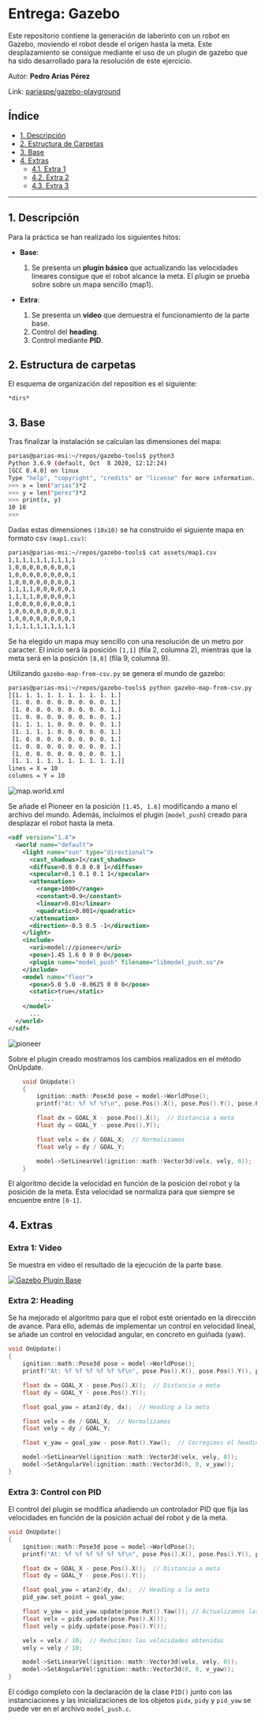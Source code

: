 # Entrega: Gazebo
Este repositorio contiene la generación de laberinto con un robot en Gazebo, moviendo el robot desde el origen hasta la meta. Este desplazamiento se consigue mediante el uso de un plugin de gazebo que ha sido desarrollado para la resolución de este ejercicio.

Autor: **Pedro Arias Pérez**

Link: [pariaspe/gazebo-playground](https://github.com/pariaspe/gazebo-playground)


## Índice
- [1. Descripción](#1-descripción)
- [2. Estructura de Carpetas](#2-estructura-de-carpetas)
- [3. Base](#3-base)
- [4. Extras](#4-extras)
    - [4.1. Extra 1](#extra-1-video)
    - [4.2. Extra 2](#extra-2-heading)
    - [4.3. Extra 3](#extra-3-control-con-pid)


---

## 1. Descripción
Para la práctica se han realizado los siguientes hitos:

- **Base**:
    1. Se presenta un **plugin básico** que actualizando las velocidades lineares consigue que el robot alcance la meta. El plugin se prueba sobre sobre un mapa sencillo (map1).

- **Extra**:
    1. Se presenta un **video** que demuestra el funcionamiento de la parte base.
    2. Control del **heading**.
    3. Control mediante **PID**.

## 2. Estructura de carpetas
El esquema de organización del reposition es el siguiente:
```
*dirs*
```

## 3. Base
Tras finalizar la instalación se calculan las dimensiones del mapa:

```bash
parias@parias-msi:~/repos/gazebo-tools$ python3
Python 3.6.9 (default, Oct  8 2020, 12:12:24)
[GCC 8.4.0] on linux
Type "help", "copyright", "credits" or "license" for more information.
>>> x = len("arias")*2
>>> y = len("perez")*2
>>> print(x, y)
10 10
>>>
```

Dadas estas dimensiones `(10x10)` se ha construído el siguiente mapa en formato csv `(map1.csv)`:

```bash
parias@parias-msi:~/repos/gazebo-tools$ cat assets/map1.csv
1,1,1,1,1,1,1,1,1,1
1,0,0,0,0,0,0,0,0,1
1,0,0,0,0,0,0,0,0,1
1,0,0,0,0,0,0,0,0,1
1,1,1,1,0,0,0,0,0,1
1,1,1,1,0,0,0,0,0,1
1,0,0,0,0,0,0,0,0,1
1,0,0,0,0,0,0,0,0,1
1,0,0,0,0,0,0,0,0,1
1,1,1,1,1,1,1,1,1,1
```

Se ha elegido un mapa muy sencillo con una resolución de un metro por caracter. El inicio será la posición `[1,1]` (fila 2, columna 2), mientras que la meta será en la posición `[8,8]` (fila 9, columna 9).

Utilizando `gazebo-map-from-csv.py` se genera el mundo de gazebo:

```bash
parias@parias-msi:~/repos/gazebo-tools$ python gazebo-map-from-csv.py
[[1. 1. 1. 1. 1. 1. 1. 1. 1. 1.]
 [1. 0. 0. 0. 0. 0. 0. 0. 0. 1.]
 [1. 0. 0. 0. 0. 0. 0. 0. 0. 1.]
 [1. 0. 0. 0. 0. 0. 0. 0. 0. 1.]
 [1. 1. 1. 1. 0. 0. 0. 0. 0. 1.]
 [1. 1. 1. 1. 0. 0. 0. 0. 0. 1.]
 [1. 0. 0. 0. 0. 0. 0. 0. 0. 1.]
 [1. 0. 0. 0. 0. 0. 0. 0. 0. 1.]
 [1. 0. 0. 0. 0. 0. 0. 0. 0. 1.]
 [1. 1. 1. 1. 1. 1. 1. 1. 1. 1.]]
lines = X = 10
columns = Y = 10
```

![map.world.xml](/doc/map1.png)

Se añade el Pioneer en la posición `[1.45, 1.6]` modificando a mano el archivo del mundo. Además, incluímos el plugin (`model_push`) creado para desplazar el robot hasta la meta.

```xml
<sdf version="1.4">
  <world name="default">
    <light name="sun" type="directional">
      <cast_shadows>1</cast_shadows>
      <diffuse>0.8 0.8 0.8 1</diffuse>
      <specular>0.1 0.1 0.1 1</specular>
      <attenuation>
        <range>1000</range>
        <constant>0.9</constant>
        <linear>0.01</linear>
        <quadratic>0.001</quadratic>
      </attenuation>
      <direction>-0.5 0.5 -1</direction>
    </light>
    <include>
      <uri>model://pioneer</uri>
      <pose>1.45 1.6 0 0 0 0</pose>
      <plugin name="model_push" filename="libmodel_push.so"/>
    </include>
    <model name="floor">
      <pose>5.0 5.0 -0.0625 0 0 0</pose>
      <static>true</static>
          ...
    </model>
      ...
  </world>
</sdf>
```

![pioneer](/doc/pioneer.png)

Sobre el plugin creado mostramos los cambios realizados en el método OnUpdate.

```c++
    void OnUpdate()
    {
        ignition::math::Pose3d pose = model->WorldPose();
        printf("At: %f %f %f\n", pose.Pos().X(), pose.Pos().Y(), pose.Pos().Z());

        float dx = GOAL_X - pose.Pos().X();  // Distancia a meta
        float dy = GOAL_Y - pose.Pos().Y();

        float velx = dx / GOAL_X;  // Normalizamos
        float vely = dy / GOAL_Y;

        model->SetLinearVel(ignition::math::Vector3d(velx, vely, 0));
    }
 ```

El algoritmo decide la velocidad en función de la posición del robot y la posición de la meta. Esta velocidad se normaliza para que siempre se encuentre entre `[0-1]`.

## 4. Extras
### Extra 1: Video

Se muestra en vídeo el resultado de la ejecución de la parte base.

 [![Gazebo Plugin Base](http://img.youtube.com/vi/cw2RJPpvA7c/0.jpg)](http://www.youtube.com/watch?v=cw2RJPpvA7c)

### Extra 2: Heading

Se ha mejorado el algoritmo para que el robot esté orientado en la dirección de avance. Para ello, además de implementar un control en velocidad lineal, se añade un control en velocidad angular, en concreto en guiñada (yaw).

```c++
void OnUpdate()
{
    ignition::math::Pose3d pose = model->WorldPose();
    printf("At: %f %f %f %f %f %f\n", pose.Pos().X(), pose.Pos().Y(), pose.Pos().Z(), pose.Rot().Roll(), pose.Rot().Pitch(), pose.Rot().Yaw());

    float dx = GOAL_X - pose.Pos().X();  // Distancia a meta
    float dy = GOAL_Y - pose.Pos().Y();

    float goal_yaw = atan2(dy, dx);  // Heading a la meta

    float velx = dx / GOAL_X;  // Normalizamos
    float vely = dy / GOAL_Y;

    float v_yaw = goal_yaw - pose.Rot().Yaw();  // Corregimos el heading actual

    model->SetLinearVel(ignition::math::Vector3d(velx, vely, 0));
    model->SetAngularVel(ignition::math::Vector3d(0, 0, v_yaw));
}
```

### Extra 3: Control con PID

El control del plugin se modifica añadiendo un controlador PID que fija las velocidades en función de la posición actual del robot y de la meta.

```c++
void OnUpdate()
{
    ignition::math::Pose3d pose = model->WorldPose();
    printf("At: %f %f %f %f %f %f\n", pose.Pos().X(), pose.Pos().Y(), pose.Pos().Z(), pose.Rot().Roll(), pose.Rot().Pitch(), pose.Rot().Yaw());

    float dx = GOAL_X - pose.Pos().X();  // Distancia a meta
    float dy = GOAL_Y - pose.Pos().Y();

    float goal_yaw = atan2(dy, dx);  // Heading a la meta
    pid_yaw.set_point = goal_yaw;

    float v_yaw = pid_yaw.update(pose.Rot().Yaw()); // Actualizamos las velocidades
    float velx = pidx.update(pose.Pos().X());
    float vely = pidy.update(pose.Pos().Y());

    velx = velx / 10;  // Reducimos las velocidades obtenidas
    vely = vely / 10;

    model->SetLinearVel(ignition::math::Vector3d(velx, vely, 0));
    model->SetAngularVel(ignition::math::Vector3d(0, 0, v_yaw));
}
```

El código completo con la declaración de la clase `PID()` junto con las instanciaciones y las inicializaciones de los objetos `pidx`, `pidy` y `pid_yaw` se puede ver en el archivo `model_push.c`.
